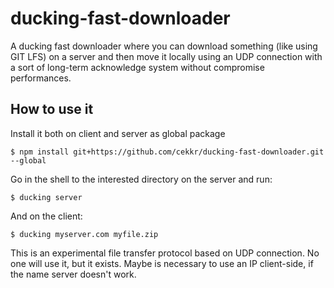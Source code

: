 # ducking-fast-downloader
A ducking fast downloader where you can download something (like using GIT LFS) on a server and then move it locally using an UDP connection with a sort of long-term acknowledge system without compromise performances.

## How to use it
Install it both on client and server as global package

```
$ npm install git+https://github.com/cekkr/ducking-fast-downloader.git --global
```

Go in the shell to the interested directory on the server and run:

```
$ ducking server
```

And on the client:

```
$ ducking myserver.com myfile.zip
```

This is an experimental file transfer protocol based on UDP connection. No one will use it, but it exists. Maybe is necessary to use an IP client-side, if the name server doesn't work.
